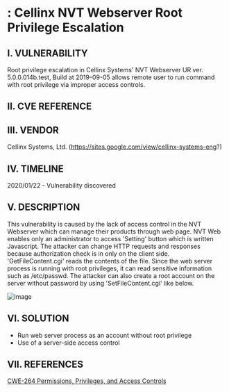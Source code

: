 # : Cellinx NVT Webserver Root Privilege Escalation


I. VULNERABILITY
-------------------------
Root privilege escalation in Cellinx Systems' NVT Webserver UR ver. 5.0.0.014b.test, Build at 2019-09-05 allows remote user to run command with root privilege via improper access controls.


II. CVE REFERENCE
-------------------------


III. VENDOR
-------------------------
Cellinx Systems, Ltd. (https://sites.google.com/view/cellinx-systems-eng?)


IV. TIMELINE
-------------------------
2020/01/22 - Vulnerability discovered


V. DESCRIPTION
-------------------------
This vulnerability is caused by the lack of access control in the NVT Webserver which can manage their products through web page.
NVT Web enables only an administrator to access 'Setting' button which is written Javascript. The attacker can change HTTP requests and responses because authorization check is in only on the client side. 
'GetFileContent.cgi' reads the contents of the file. Since the web server process is running with root privileges, it can read sensitive information such as /etc/passwd.
The attacker can also create a root account on the server without password by using 'SetFileContent.cgi' like below.

![image](https://user-images.githubusercontent.com/4977656/75419446-2f6fea80-5979-11ea-8ce6-974f79f4ec9a.png)


VI. SOLUTION
-------------------------
- Run web server process as an account without root privilege
- Use of a server-side access control


VII. REFERENCES
-------------------------
[CWE-264 Permissions, Privileges, and Access Controls](https://cwe.mitre.org/data/definitions/264.html)
